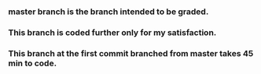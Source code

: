 ### master branch is the branch intended to be graded.
### This branch is coded further only for my satisfaction.
### This branch at the first commit branched from master takes 45 min to code.